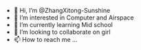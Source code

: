 - 👋 Hi, I’m @ZhangXitong-Sunshine
- 👀 I’m interested in Computer and Airspace
- 🌱 I’m currently learning Mid school
- 💞️ I’m looking to collaborate on girl
- 📫 How to reach me ...

<!---
ZhangXitong-Sunshine/ZhangXitong-Sunshine is a ✨ special ✨ repository because its `README.md` (this file) appears on your GitHub profile.
You can click the Preview link to take a look at your changes.
--->
